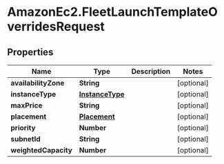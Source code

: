 # AmazonEc2.FleetLaunchTemplateOverridesRequest

## Properties

Name | Type | Description | Notes
------------ | ------------- | ------------- | -------------
**availabilityZone** | **String** |  | [optional] 
**instanceType** | [**InstanceType**](InstanceType.md) |  | [optional] 
**maxPrice** | **String** |  | [optional] 
**placement** | [**Placement**](Placement.md) |  | [optional] 
**priority** | **Number** |  | [optional] 
**subnetId** | **String** |  | [optional] 
**weightedCapacity** | **Number** |  | [optional] 


